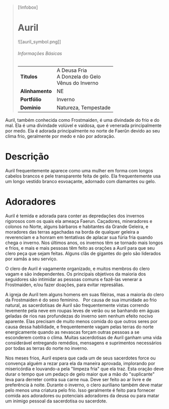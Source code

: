 > [!infobox]
> # Auril
> ![[auril_symbol.png]]
> ###### Informações Básicas
> | | |
> | ---- | ---- |
> | **Titulos** | A Deusa Fria<br/>A Donzela do Gelo<br/>Vênus do Inverno |
> | **Alinhamento** | NE |
> | **Portfólio** | Inverno |
> | **Domínio** | Natureza, Tempestade |

Auril, também conhecida como Frostmaiden, é uma divindade do frio e do mal. Ela é uma divindade volúvel e vaidosa, que é venerada principalmente por medo. Ela é adorada principalmente no norte de Faerûn devido ao seu clima frio, geralmente por medo e não por adoração.

# Descrição

Auril frequentemente aparece como uma mulher em forma com longos cabelos brancos e pele transparente feita de gelo. Ela frequentemente usa um longo vestido branco esvoaçante, adornado com diamantes ou gelo.

# Adoradores

Auril é temida e adorada para conter as depredações dos invernos rigorosos com os quais ela ameaça Faerun. Caçadores, mineradores e colonos no Norte, alguns bárbaros e habitantes da Grande Geleira, e moradores das terras agachadas na borda de qualquer geleira a reverenciam e a honram em tentativas de aplacar sua fúria fria quando chega o inverno. Nos últimos anos, os invernos têm se tornado mais longos e frios, e mais e mais pessoas têm feito as orações a Auril para que seu clero peça que sejam feitas. Alguns clãs de gigantes do gelo são liderados por xamãs a seu serviço.   

O clero de Auril é vagamente organizado, e muitos membros do clero vagam e são independentes. Os principais objetivos da maioria dos seguidores são intimidar as pessoas comuns e fazê-las venerar a Frostmaiden, e/ou fazer doações, para evitar represálias.   

A igreja de Auril tem alguns homens em suas fileiras, mas a maioria do clero da Frostmaiden é do sexo feminino.   Por causa de sua imunidade ao frio natural, as sacerdotisas de Auril são frequentemente vistas correndo levemente pela neve em roupas leves de verão ou se banhando em águas geladas de rios nas profundezas do inverno sem nenhum efeito nocivo aparente. Elas precisam de muito menos comida do que outros seres por causa dessa habilidade, e frequentemente vagam pelas terras do norte energicamente quando as nevascas forçam outras pessoas a se esconderem contra o clima. Muitas sacerdotisas de Auril ganham uma vida considerável entregando remédios, mensagens e suprimentos necessários por todas as terras do norte no inverno.   

Nos meses frios, Auril espera que cada um de seus sacerdotes force ou convença alguém a rezar para ela da maneira aprovada, implorando por misericórdia e louvando-a pela "limpeza fria" que ela traz. Esta oração deve durar o tempo que um pedaço de gelo maior que a mão do "suplicante" leva para derreter contra sua carne nua. Deve ser feito ao ar livre e de preferência à noite. Durante o inverno, o clero auriliano também deve matar pelo menos uma criatura pelo frio. Isso geralmente é feito para fornecer comida aos adoradores ou potenciais adoradores da deusa ou para matar um inimigo pessoal da sacerdotisa ou sacerdote.
